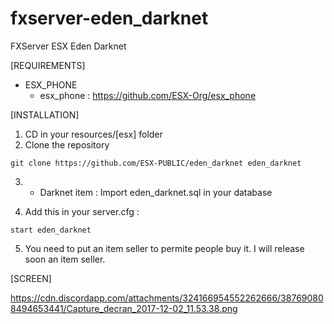 # fxserver-eden_darknet

FXServer ESX Eden Darknet

[REQUIREMENTS]


* ESX_PHONE
  * esx_phone : https://github.com/ESX-Org/esx_phone

[INSTALLATION]

1) CD in your resources/[esx] folder
2) Clone the repository
```
git clone https://github.com/ESX-PUBLIC/eden_darknet eden_darknet
```
3) * Darknet item : Import eden_darknet.sql in your database

4) Add this in your server.cfg :

```
start eden_darknet
```
5) You need to put an item seller to permite people buy it. I will release soon an item seller.

[SCREEN]

https://cdn.discordapp.com/attachments/324166954552262666/387690808494653441/Capture_decran_2017-12-02_11.53.38.png
